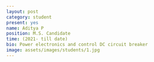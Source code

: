 ```yaml
---
layout: post
category: student
present: yes
name: Aditya P
position: M.S. Candidate
time: (2021- till date)
bio: Power electronics and control DC circuit breaker
image: assets/images/students/1.jpg
---
```


